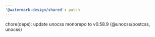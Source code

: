 ```yaml
---
'@watermark-design/shared': patch
---
```


chore(deps): update unocss monorepo to v0.58.9 (@unocss/postcss, unocss)
